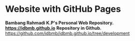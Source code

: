 # Website with GitHub Pages
**Bambang Rahmadi K.P's Personal Web Repository. https://idbmb.github.io**
**Repository in Github.** https://github.com/idbmb/idbmb.github.io/tree/development
